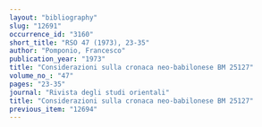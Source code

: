 ```yaml
---
layout: "bibliography"
slug: "12691"
occurrence_id: "3160"
short_title: "RSO 47 (1973), 23-35"
author: "Pomponio, Francesco"
publication_year: "1973"
title: "Considerazioni sulla cronaca neo-babilonese BM 25127"
volume_no_: "47"
pages: "23-35"
journal: "Rivista degli studi orientali"
title: "Considerazioni sulla cronaca neo-babilonese BM 25127"
previous_item: "12694"
---
```

